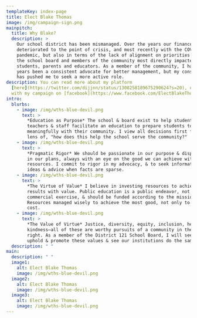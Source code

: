 ```yaml
---
templateKey: index-page
title: Elect Blake Thomas
image: /img/campaign-sign.png
mainpitch:
  title: Why Blake?
  description: >
    Our school district has been mismanaged. Over the years our finances have
    deteriorated to the point of crisis, and most recently with the COVID-19
    pandemic, but also in terms of the lack of alignment on priorities between
    the school board and members of the community most directly impacted, namely
    students, parents and educators. As a member of the community, I have for
    years been a consistent advocate for better management, but my conscience
    has pushed me to seek a more active role.
description: You can read more about my platform
  [here](https://twitter.com/dijjnn/status/1308258189675290624?s=20), or connect
  with my campaign on [facebook](https://www.facebook.com/ElectBlakeThomas)
intro:
  blurbs:
    - image: /img/wths-blue-devil.png
      text: >
        *Education as Purpose* The school & board exist to help students,
        teachers & staff facilitate an education to prepare students to engage
        meaningfully with their community. I view all decisions first from the
        lens of, "how does this help the school serve the community?"
    - image: /img/wths-blue-devil.png
      text: >
        *Pragmatic Rigor* We should be passionate in our purpose & dispassionate
        in our plans, always with an eye on the good we can achieve with our
        resources. I commit to rigor in my advocacy, & to seek information,
        ideas & advice when facts are sparse.
    - image: /img/wths-blue-devil.png
      text: >
        *The Virtue of Value* I believe in investing resources to achieve
        results with value. Public education is a public endeavor, not a
        commercial exercise, & should be funded according to the mission.
        Resources managed wisely to achieve the most good, not only to reduce
        cost.
    - image: /img/wths-blue-devil.png
      text: >
        *The Value of Virtue* Justice, diversity, equity, inclusion, health,
        kindness—all of these are worthy pursuits of a community in their own
        right. As a member of the District 121 School Board, I will seek to
        uphold & promote these values & see our institutions do the same.
  description: " "
main:
  description: " "
  image1:
    alt: Elect Blake Thomas
    image: /img/wths-blue-devil.png
  image2:
    alt: Elect Blake Thomas
    image: /img/wths-blue-devil.png
  image3:
    alt: Elect Blake Thomas
    image: /img/wths-blue-devil.png
---
```

